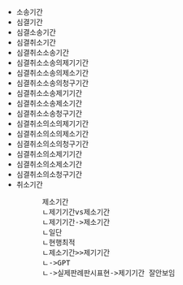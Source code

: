 - 소송기간
- 심결기간
- 심결소송기간
- 심결취소기간
- 심결취소소송기간
- 심결취소소송의제기기간
- 심결취소소송의제소기간
- 심결취소소송의청구기간
- 심결취소소송제기기간
- 심결취소소송제소기간
- 심결취소소송청구기간
- 심결취소의소의제기기간
- 심결취소의소의제소기간
- 심결취소의소의청구기간
- 심결취소의소제기기간
- 심결취소의소제소기간
- 심결취소의소청구기간
- 취소기간
    <pre>
        제소기간
        ㄴ제기기간vs제소기간
        ㄴ제기기간->제소기간
        ㄴ일단
        ㄴ현행최적
        ㄴ제소기간>>제기기간
        ㄴ->GPT
        ㄴ->실제판례판시표현->제기기간 잘안보임

    </pre>